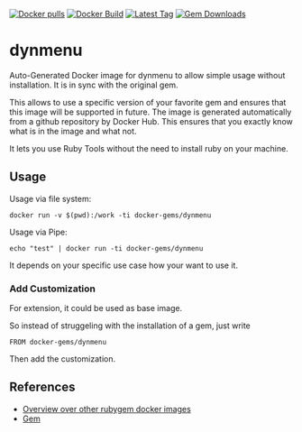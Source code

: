 [![Docker pulls](https://img.shields.io/docker/pulls/rubygem/dynmenu.svg)](https://hub.docker.com/r/rubygem/dynmenu/)
[![Docker Build](https://img.shields.io/docker/automated/rubygem/dynmenu.svg)](https://hub.docker.com/r/rubygem/dynmenu/)
[![Latest Tag](https://img.shields.io/github/tag/docker-rubygem/dynmenu.svg)](https://hub.docker.com/r/rubygem/dynmenu/)
[![Gem Downloads](https://img.shields.io/gem/dt/dynmenu.svg)](https://rubygems.org/gems/dynmenu/)
# dynmenu

Auto-Generated Docker image for dynmenu to allow simple usage without installation.
It is in sync with the original gem.

This allows to use a specific version of your favorite gem and ensures that this image will be supported in future.
The image is generated automatically from a github repository by Docker Hub.
This ensures that you exactly know what is in the image and what not.

It lets you use Ruby Tools without the need to install ruby on your machine.

## Usage

Usage via file system:

`docker run -v $(pwd):/work -ti docker-gems/dynmenu`

Usage via Pipe:

`echo "test" | docker run -ti docker-gems/dynmenu`

It depends on your specific use case how your want to use it.

### Add Customization

For extension, it could be used as base image.

So instead of struggeling with the installation of a gem, just write

`FROM docker-gems/dynmenu`

Then add the customization.

## References

 - [Overview over other rubygem docker images](https://github.com/thinkbot/docker-rubygem)
 - [Gem](https://rubygems.org/gems/dynmenu/)
